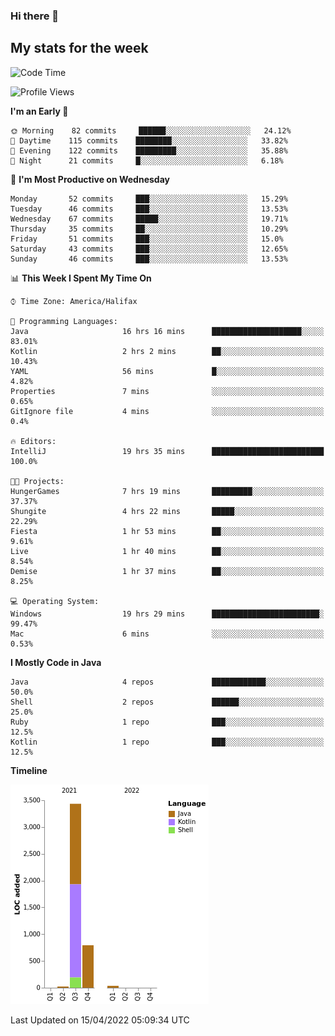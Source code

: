### Hi there 👋

## My stats for the week
<!--START_SECTION:waka-->
![Code Time](http://img.shields.io/badge/Code%20Time-181%20hrs%2011%20mins-blue)

![Profile Views](http://img.shields.io/badge/Profile%20Views-0-blue)

**I'm an Early 🐤** 

```text
🌞 Morning    82 commits     ██████░░░░░░░░░░░░░░░░░░░   24.12% 
🌆 Daytime    115 commits    ████████░░░░░░░░░░░░░░░░░   33.82% 
🌃 Evening    122 commits    █████████░░░░░░░░░░░░░░░░   35.88% 
🌙 Night      21 commits     █░░░░░░░░░░░░░░░░░░░░░░░░   6.18%

```
📅 **I'm Most Productive on Wednesday** 

```text
Monday       52 commits     ███░░░░░░░░░░░░░░░░░░░░░░   15.29% 
Tuesday      46 commits     ███░░░░░░░░░░░░░░░░░░░░░░   13.53% 
Wednesday    67 commits     █████░░░░░░░░░░░░░░░░░░░░   19.71% 
Thursday     35 commits     ██░░░░░░░░░░░░░░░░░░░░░░░   10.29% 
Friday       51 commits     ███░░░░░░░░░░░░░░░░░░░░░░   15.0% 
Saturday     43 commits     ███░░░░░░░░░░░░░░░░░░░░░░   12.65% 
Sunday       46 commits     ███░░░░░░░░░░░░░░░░░░░░░░   13.53%

```


📊 **This Week I Spent My Time On** 

```text
⌚︎ Time Zone: America/Halifax

💬 Programming Languages: 
Java                     16 hrs 16 mins      ████████████████████░░░░░   83.01% 
Kotlin                   2 hrs 2 mins        ██░░░░░░░░░░░░░░░░░░░░░░░   10.43% 
YAML                     56 mins             █░░░░░░░░░░░░░░░░░░░░░░░░   4.82% 
Properties               7 mins              ░░░░░░░░░░░░░░░░░░░░░░░░░   0.65% 
GitIgnore file           4 mins              ░░░░░░░░░░░░░░░░░░░░░░░░░   0.4%

🔥 Editors: 
IntelliJ                 19 hrs 35 mins      █████████████████████████   100.0%

🐱‍💻 Projects: 
HungerGames              7 hrs 19 mins       █████████░░░░░░░░░░░░░░░░   37.37% 
Shungite                 4 hrs 22 mins       █████░░░░░░░░░░░░░░░░░░░░   22.29% 
Fiesta                   1 hr 53 mins        ██░░░░░░░░░░░░░░░░░░░░░░░   9.61% 
Live                     1 hr 40 mins        ██░░░░░░░░░░░░░░░░░░░░░░░   8.54% 
Demise                   1 hr 37 mins        ██░░░░░░░░░░░░░░░░░░░░░░░   8.25%

💻 Operating System: 
Windows                  19 hrs 29 mins      ████████████████████████░   99.47% 
Mac                      6 mins              ░░░░░░░░░░░░░░░░░░░░░░░░░   0.53%

```

**I Mostly Code in Java** 

```text
Java                     4 repos             ████████████░░░░░░░░░░░░░   50.0% 
Shell                    2 repos             ██████░░░░░░░░░░░░░░░░░░░   25.0% 
Ruby                     1 repo              ███░░░░░░░░░░░░░░░░░░░░░░   12.5% 
Kotlin                   1 repo              ███░░░░░░░░░░░░░░░░░░░░░░   12.5%

```


**Timeline**

![Chart not found](https://raw.githubusercontent.com/lyndseyy/lyndseyy/main/charts/bar_graph.png) 


 Last Updated on 15/04/2022 05:09:34 UTC
<!--END_SECTION:waka-->